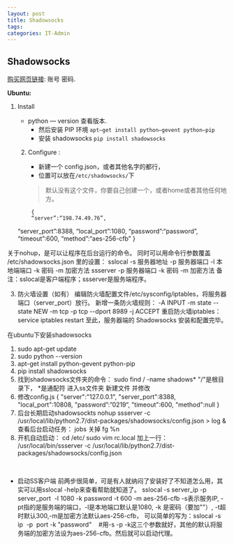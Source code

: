 ```yaml
---
layout: post
title: Shadowsocks
tags: 
categories: IT-Admin
---
```



## Shadowsocks






[购买网页链接][1]: 账号 密码.








**Ubuntu:**
1. Install
	- python — version    查看版本. 
		- 然后安装 PIP 环境
			`apt–get install python–gevent python–pip`
		- 安装  shadowsocks
			`pip install shadowsocks`


	2. Configure :
		- 新建一个 config.json，或者其他名字的都行，
		- 位置可以放在`/etc/shadowsocks/`下
		> 默认没有这个文件，你要自己创建一个，或者home或者其他任何地方。


			{
			“server”:“198.74.49.76”,
	“server\_port”:8388,
	“local\_port”:1080,
	“password”:“password”,
	“timeout”:600,
	“method”:“aes-256-cfb”
	}


关于nohup，是可以让程序在后台运行的命令。
同时可以用命令行参数覆盖 /etc/shadowsocks.json 里的设置：
sslocal -s 服务器地址 -p 服务器端口 -l 本地端端口 -k 密码 -m 加密方法
ssserver -p 服务器端口 -k 密码 -m 加密方法
备注：sslocal是客户端程序；ssserver是服务端程序。


3. 防火墙设置（如有）
	编辑防火墙配置文件/etc/sysconfig/iptables，将服务器端口（server\_port）放行。
	新增一条防火墙规则：
	-A INPUT -m state --state NEW -m tcp -p tcp --dport 8989 -j ACCEPT
	重启防火墙iptables：
	service iptables restart
	至此，服务器端的 Shadowsocks 安装和配置完毕。




在ubuntu下安装shadowsocks
1. sudo apt-get update
2. sudo python --version
3. apt-get install python-gevent python-pip
4. pip install shadowsocks
5. 找到shadowsocks文件夹的命令： sudo find / -name shadows* "/"是根目录下， *是通配符
进入ss文件夹 新建文件 并修改
6. 修改config.js
{
"server":"127.0.0.1",
"server\_port":8388,
"local\_port":10808,
"password”:”0219“,
"timeout":600,
"method":null
}
7. 后台长期启动shadowsockts
nohup ssserver -c /usr/local/lib/python2.7/dist-packages/shadowsocks/config.json \> log &
查看后台启动任务： jobs
关掉 fg %n
 
8. 开机自动启动：
cd /etc/
sudo vim rc.local
加上一行：
/usr/local/bin/ssserver -c /usr/local/lib/python2.7/dist-packages/shadowsocks/config.json
 

 

- 启动SS客户端
	前两步很简单，可是有人就纳闷了安装好了不知道怎么用，其实可以用sslocal -help来查看帮助就知道了。
	sslocal -s server\_ip -p server\_port  -l 1080 -k password -t 600 -m aes-256-cfb
	-s表示服务IP, -pt指的是服务端的端口，-l是本地端口默认是1080, -k 是密码（要加""）, -t超时默认300,-m是加密方法默认aes-256-cfb，
	可以简单的写为：sslocal -s ip  -p  port -k "password"    #用-s -p -k这三个参数就好，其他的默认将服务端的加密方法设为aes-256-cfb。然后就可以启动代理。





[1]:	https://portal.shadowsocks.com/clientarea.php?action=productdetails&id=704307